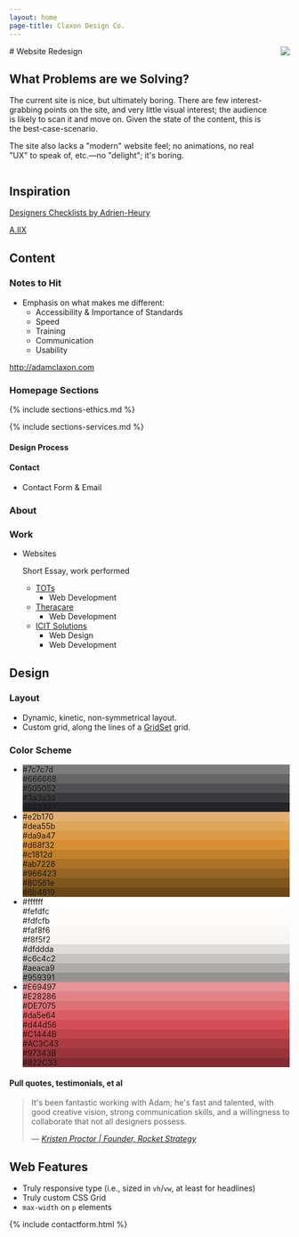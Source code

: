 ```yaml
---
layout: home
page-title: Claxon Design Co.
---
```


<section markdown="1"> 

<div aria-hidden="true" class="section-title" data-section-title="Introduction"></div>  

<div class="columns columns-2" markdown="1">

<div markdown="1">
# Website Redesign  

## What Problems are we Solving?  

The current site is nice, but ultimately boring. There are few interest-grabbing points on the site, and very little visual interest; the audience is likely to scan it and move on. Given the state of the content, this is the best-case-scenario.  

The site also lacks a "modern" website feel; no animations, no real "UX" to speak of, etc.—no "delight"; it's boring.  

</div>
<div>
<img src="http://endangered.photo/400/300">
</div>
</div>
</section>  

<section class="light" markdown="1">  

<div aria-hidden="true" class="section-title" data-section-title="Inspiration"></div>  

## Inspiration   

[Designers Checklists by Adrien-Heury](http://adrien-heury.net/designers-checklists/)

[A.IIX](https://cdn.dribbble.com/users/388811/screenshots/3884812/attachments/883129/4_1.jpg)  

</section>  

<section class="dark" markdown="1">  

<div aria-hidden="true" class="section-title" data-section-title="Content"></div>  

## Content  

### Notes to Hit  

- Emphasis on what makes me different:
	- Accessibility & Importance of Standards  
	- Speed  
	- Training  
	- Communication  
	- Usability  

<http://adamclaxon.com>

### Homepage Sections  


{% include sections-ethics.md %}

{% include sections-services.md %}

#### Design Process  

#### Contact  

- Contact Form & Email

### About  
### Work  

- Websites  

	Short Essay, work performed  

	- [TOTs](http://totsindy.com)  
		- Web Development  
	- [Theracare](http://theracareinc.com)  
		- Web Development  
	- [ICIT Solutions](http://icitsolutions.com)  
		- Web Design  
		- Web Development  

</section>

<section class="has-background" markdown="1" style="background-image: url(/assets/images/flowers.jpg); background-size: cover;">  

<div aria-hidden="true" class="section-title" data-section-title="Design"></div>  

## Design   

### Layout  

- Dynamic, kinetic, non-symmetrical layout.  
- Custom grid, along the lines of a [GridSet](https://gridsetapp.com) grid.  

### Color Scheme  

- <div class="color-block-variations"><div class="color-block" style="background-color: #7c7c7d;">#7c7c7d</div><div class="color-block" style="background-color: #666668;">#666668</div><div class="color-block" style="background-color: #505052;">#505052</div><div class="color-block" style="background-color: #3a3a3d;">#3a3a3d</div></div><div class="color-block" style="background-color: #242427;">#242427</div>
- <div class="color-block-variations"><div class="color-block light" style="background-color: #e2b170;">#e2b170</div><div class="color-block light" style="background-color: #dea55b;">#dea55b</div><div class="color-block light" style="background-color: #da9a47;">#da9a47</div><div class="color-block light" style="background-color: #d68f32;">#d68f32</div></div><div class="color-block" style="background-color: #c1812d;">#c1812d</div><div class="color-block-variations"><div class="color-block" style="background-color: #ab7228;">#ab7228</div><div class="color-block" style="background-color: #966423;">#966423</div><div class="color-block" style="background-color: #80561e;">#80561e</div><div class="color-block" style="background-color: #6b4819;">#6b4819</div></div>
- <div class="color-block-variations"><div class="color-block light" style="background-color: #ffffff;">#ffffff</div><div class="color-block light" style="background-color: #fefdfc;">#fefdfc</div><div class="color-block light" style="background-color: #fdfcfb;">#fdfcfb</div><div class="color-block light" style="background-color: #faf8f6;">#faf8f6</div></div><div class="color-block light" style="background-color: #f8f5f2;">#f8f5f2</div><div class="color-block-variations"><div class="color-block light" style="background-color: #dfddda;">#dfddda</div><div class="color-block light" style="background-color: #c6c4c2;">#c6c4c2</div><div class="color-block" style="background-color: #aeaca9;">#aeaca9</div><div class="color-block" style="background-color: #959391;">#959391</div></div>
- <div class="color-block-variations"><div class="color-block light" style="background-color: #E69497;">#E69497</div><div class="color-block light" style="background-color: #E28286;">#E28286</div><div class="color-block light" style="background-color: #DE7075;">#DE7075</div><div class="color-block light" style="background-color: #da5e64;">#da5e64</div></div><div class="color-block" style="background-color: #d44d56;">#d44d56</div><div class="color-block-variations"><div class="color-block" style="background-color: #C1444B;">#C1444B</div><div class="color-block" style="background-color: #AC3C43;">#AC3C43</div><div class="color-block" style="background-color: #97343B;">#97343B</div><div class="color-block" style="background-color: #822C33;">#822C33</div></div>  

#### Pull quotes, testimonials, et al

<blockquote class="pull-quote"><p>It's been fantastic working with Adam; he's fast and talented, with good creative vision, strong communication skills, and a willingness to collaborate that not all designers&nbsp;possess.</p><footer>— <cite><a href="http://www.rocket-strategy.com">Kristen Proctor | Founder, Rocket Strategy</a></cite></footer></blockquote>  

</section>  

<section class="light" markdown="1">  

<div aria-hidden="true" class="section-title" data-section-title="Development"></div>  

## Web Features  

- Truly responsive type (i.e., sized in `vh`/`vw`, at least for headlines)
- Truly custom <abbr>CSS</abbr> Grid  
- `max-width` on `p` elements  

</section>

<section>
<div aria-hidden="true" class="section-title" data-section-title="Contact"></div>  
  {% include contactform.html %}
</section>
